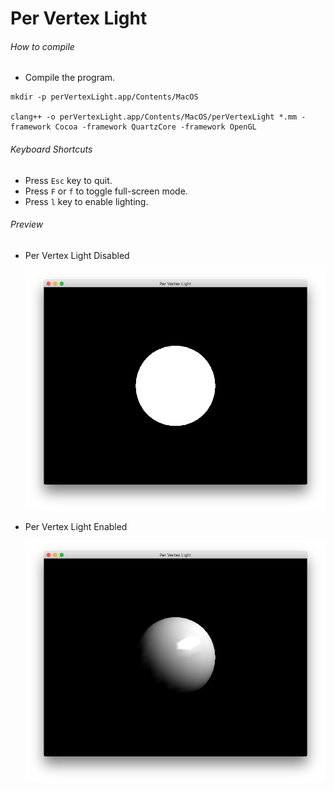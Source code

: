 # Per Vertex Light

###### How to compile

-   Compile the program.

```
mkdir -p perVertexLight.app/Contents/MacOS

clang++ -o perVertexLight.app/Contents/MacOS/perVertexLight *.mm -framework Cocoa -framework QuartzCore -framework OpenGL
```

###### Keyboard Shortcuts

-   Press `Esc` key to quit.
-   Press `F` or `f` to toggle full-screen mode.
-   Press `l` key to enable lighting.

###### Preview

-   Per Vertex Light Disabled

    ![perVertexLightDisabled][per-vertex-light-disabled-image]

-   Per Vertex Light Enabled

    ![perVertexLightEnabled][per-vertex-light-enabled-image]

[//]: # "Image declaration"
[per-vertex-light-disabled-image]: ./preview/perVertexLightDisabled.png "Per Vertex Light Disabled"
[per-vertex-light-enabled-image]: ./preview/perVertexLightEnabled.png "Per Vertex Light Enabled"
